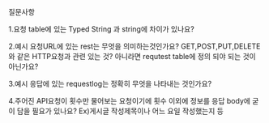 질문사항

1.요청 table에 있는 Typed String 과 string에 차이가 있나요?

2.예시 요청URL에 있는 rest는 무엇을 의미하는것인가요? GET,POST,PUT,DELETE와 같은 HTTP요청과 관련 있는 것? 아니라면 requtest table에 정의 되야 되는 것이 아닌가요?

3.예시 응답에 있는 requestlog는 정확히 무엇을 나타내는 것인가요?

4.주어진 API요청이 횟수만 물어보는 요청이기에 횟수 이외에 정보를 응답 body에 굳이 담을 필요가 있나요? Ex)게시글 작성제목이나 어느 요일 작성했는지 등
